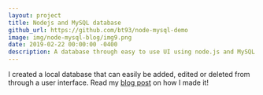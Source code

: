 ```yaml
---
layout: project
title: Nodejs and MySQL database
github_url: https://github.com/bt93/node-mysql-demo
image: img/node-mysql-blog/img9.png
date: 2019-02-22 00:00:00 -0400
description: A database through easy to use UI using node.js and MySQL.
---
```

I created a local database that can easily be added, edited or deleted from through a user interface. Read my <a href="https://jasonrhowie.com/blog/2019/02/nodejs-mysql/">blog post</a> on how I made it!